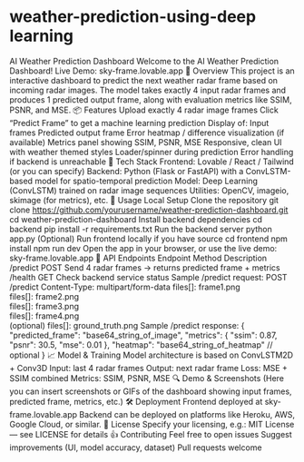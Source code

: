 # weather-prediction-using-deep learning
AI Weather Prediction Dashboard
Welcome to the AI Weather Prediction Dashboard!
Live Demo: sky-frame.lovable.app
🚀 Overview
This project is an interactive dashboard to predict the next weather radar frame based on incoming radar images. The model takes exactly 4 input radar frames and produces 1 predicted output frame, along with evaluation metrics like SSIM, PSNR, and MSE.
📦 Features
Upload exactly 4 radar image frames
Click “Predict Frame” to get a machine learning prediction
Display of:
Input frames
Predicted output frame
Error heatmap / difference visualization (if available)
Metrics panel showing SSIM, PSNR, MSE
Responsive, clean UI with weather themed styles
Loader/spinner during prediction
Error handling if backend is unreachable
🧰 Tech Stack
Frontend: Lovable / React / Tailwind (or you can specify)
Backend: Python (Flask or FastAPI) with a ConvLSTM-based model for spatio-temporal prediction
Model: Deep Learning (ConvLSTM) trained on radar image sequences
Utilities: OpenCV, imageio, skimage (for metrics), etc.
🔧 Usage
Local Setup
Clone the repository
git clone https://github.com/yourusername/weather-prediction-dashboard.git
cd weather-prediction-dashboard
Install backend dependencies
cd backend
pip install -r requirements.txt
Run the backend server
python app.py
(Optional) Run frontend locally if you have source
cd frontend
npm install
npm run dev
Open the app in your browser, or use the live demo: sky-frame.lovable.app
🔗 API Endpoints
Endpoint	Method	Description
/predict	POST	Send 4 radar frames → returns predicted frame + metrics
/health	GET	Check backend service status
Sample /predict request:
POST /predict
Content-Type: multipart/form-data
files[]: frame1.png  
files[]: frame2.png  
files[]: frame3.png  
files[]: frame4.png  
(optional) files[]: ground_truth.png
Sample /predict response:
{
  "predicted_frame": "base64_string_of_image",
  "metrics": {
    "ssim": 0.87,
    "psnr": 30.5,
    "mse": 0.01
  },
  "heatmap": "base64_string_of_heatmap"  // optional
}
📈 Model & Training
Model architecture is based on ConvLSTM2D + Conv3D
Input: last 4 radar frames
Output: next radar frame
Loss: MSE + SSIM combined
Metrics: SSIM, PSNR, MSE
🔍 Demo & Screenshots
(Here you can insert screenshots or GIFs of the dashboard showing input frames, predicted frame, metrics, etc.)
🛠 Deployment
Frontend deployed at sky-frame.lovable.app
Backend can be deployed on platforms like Heroku, AWS, Google Cloud, or similar.
📄 License
Specify your licensing, e.g.:
MIT License — see LICENSE for details
👍 Contributing
Feel free to open issues
Suggest improvements (UI, model accuracy, dataset)
Pull requests welcome
